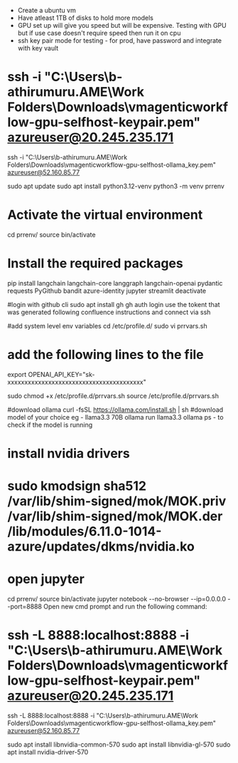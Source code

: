  - Create a ubuntu vm
 - Have atleast 1TB of disks to hold more models 
 - GPU set up will give you speed but will be expensive. Testing with GPU but if use case doesn't require speed then run it on cpu
 - ssh key pair mode for testing - for prod, have password and integrate with key vault


<!-- connect via ssh -->
# ssh -i "C:\Users\b-athirumuru.AME\Work Folders\Downloads\vmagenticworkflow-gpu-selfhost-keypair.pem" azureuser@20.245.235.171
ssh -i "C:\Users\b-athirumuru.AME\Work Folders\Downloads\vmagenticworkflow-gpu-selfhost-ollama_key.pem" azureuser@52.160.85.77

sudo apt update  <!-- to update debian packages -->
sudo apt install python3.12-venv  <!-- to install python vnev package -->
 python3 -m venv prrenv <!-- to create python vnev -->

# Activate the virtual environment
cd prrenv/
source bin/activate
# Install the required packages
pip install langchain langchain-core langgraph langchain-openai pydantic requests PyGithub bandit azure-identity jupyter streamlit
deactivate

#login with github cli
sudo apt install gh
gh auth login
use the tokent that was generated following confluence instructions and connect via ssh


#add system level env variables
cd /etc/profile.d/
sudo vi prrvars.sh
# add the following lines to the file
export OPENAI_API_KEY="sk-xxxxxxxxxxxxxxxxxxxxxxxxxxxxxxxxxxxxxxxx"

sudo chmod +x /etc/profile.d/prrvars.sh
source /etc/profile.d/prrvars.sh


#download ollama
curl -fsSL https://ollama.com/install.sh | sh
#download model of your choice
eg - llama3.3 70B
ollama run llama3.3
ollama ps - to check if the model is running

# install nvidia drivers
# sudo kmodsign sha512 /var/lib/shim-signed/mok/MOK.priv /var/lib/shim-signed/mok/MOK.der /lib/modules/6.11.0-1014-azure/updates/dkms/nvidia.ko

# open jupyter
cd prrenv/
source bin/activate
jupyter notebook --no-browser --ip=0.0.0.0 --port=8888
Open new cmd prompt and run the following command:
# ssh -L 8888:localhost:8888 -i "C:\Users\b-athirumuru.AME\Work Folders\Downloads\vmagenticworkflow-gpu-selfhost-keypair.pem" azureuser@20.245.235.171
ssh -L 8888:localhost:8888  -i "C:\Users\b-athirumuru.AME\Work Folders\Downloads\vmagenticworkflow-gpu-selfhost-ollama_key.pem" azureuser@52.160.85.77


sudo apt install libnvidia-common-570
sudo apt install libnvidia-gl-570
sudo apt install nvidia-driver-570


